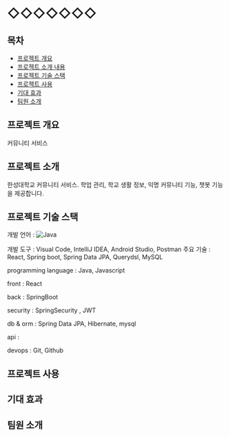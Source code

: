 # ◇◇◇◇◇◇◇


## 목차


* [프로젝트 개요](#프로젝트-개요)
* [프로젝트 소개 내용](#프로젝트-소개)
* [프로젝트 기술 스택](#프로젝트-기술-스택)
* [프로젝트 사용](#프로젝트-사용)
* [기대 효과](#기대-효과)
* [팀원 소개](#팀원-소개)



## 프로젝트 개요
커뮤니티 서비스

## 프로젝트 소개
한성대학교 커뮤니티 서비스. 학업 관리, 학교 생활 정보, 익명 커뮤니티 기능, 챗봇 기능을 제공합니다.

## 프로젝트 기술 스택

개발 언어 : ![Java](https://img.shields.io/badge/java-%23ED8B00.svg?style=for-the-badge&logo=java&logoColor=white)

개발 도구 : Visual Code, IntelliJ IDEA, Android Studio, Postman
주요 기술 : React, Spring boot, Spring Data JPA, Querydsl, MySQL

programming language : Java, Javascript

front : React

back : SpringBoot

security : SpringSecurity , JWT

db & orm : Spring Data JPA, Hibernate, mysql

api :

devops : Git, Github



## 프로젝트 사용


## 기대 효과



## 팀원 소개



